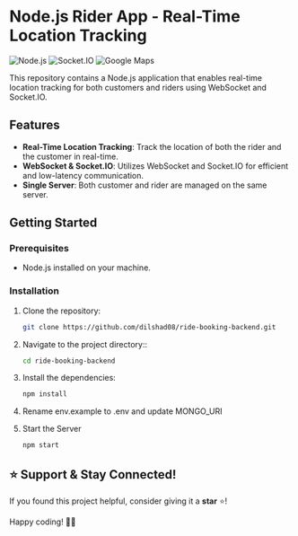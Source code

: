 # Node.js Rider App - Real-Time Location Tracking

![Node.js](https://img.shields.io/badge/Node.js-339933?style=for-the-badge&logo=nodedotjs&logoColor=white)
![Socket.IO](https://img.shields.io/badge/Socket.IO-010101?style=for-the-badge&logo=socketdotio&logoColor=white)
![Google Maps](https://img.shields.io/badge/Google%20Maps-4285F4?style=for-the-badge&logo=googlemaps&logoColor=white)

This repository contains a Node.js application that enables real-time location tracking for both customers and riders using WebSocket and Socket.IO.



## Features

- **Real-Time Location Tracking**: Track the location of both the rider and the customer in real-time.
- **WebSocket & Socket.IO**: Utilizes WebSocket and Socket.IO for efficient and low-latency communication.
- **Single Server**: Both customer and rider are managed on the same server.

## Getting Started

### Prerequisites

- Node.js installed on your machine.

### Installation

1. Clone the repository:

   ```bash
   git clone https://github.com/dilshad08/ride-booking-backend.git


2. Navigate to the project directory::

   ```bash
   cd ride-booking-backend

3. Install the dependencies:

   ```bash
   npm install

4. Rename env.example to .env and update MONGO_URI

5. Start the Server

   ```bash
   npm start

## ⭐ Support & Stay Connected!  

If you found this project helpful, consider giving it a **star** ⭐!   

Happy coding! 🚀🔥  



